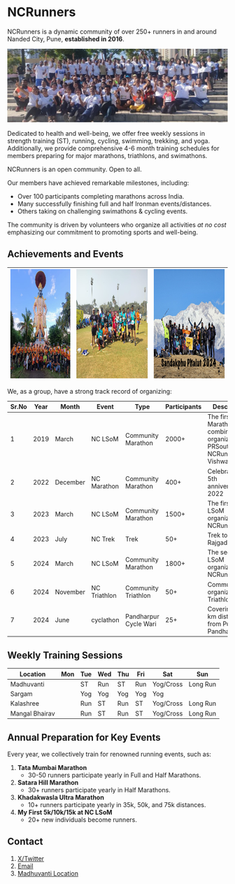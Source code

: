# NCRunners

NCRunners is a dynamic community of over 250+ runners in and around Nanded City, Pune, **established in 2016**.

![](/ncrunners_lsom.jpeg)

Dedicated to health and well-being, we offer free weekly sessions in strength training (ST), running, cycling, swimming, trekking, and yoga. Additionally, we provide comprehensive 4-6 month training schedules for members preparing for major marathons, triathlons, and swimathons.

NCRunners is an open community. Open to all.


Our members have achieved remarkable milestones, including:

- Over 100 participants completing marathons across India.
- Many successfully finishing full and half Ironman events/distances.
- Others taking on challenging swimathons & cycling events.

The community is driven by volunteers who organize all activities _at no cost_ emphasizing our commitment to promoting sports and well-being.

## Achievements and Events

| <a  href="ncrunners_wari.jpeg"><img src="/ncrunners_wari.jpeg" height="250px"></img></a> | <a  href="ncrunners_tmm25.jpeg"><img src="/ncrunners_tmm25.jpeg" height="250px"></img></a> | <a  href="ncrunners_trek.jpeg"><img src="/ncrunners_trek.jpeg" height="250px"></img></a> |
| --- | --- | --- |

We, as a group, have a strong track record of organizing:

| Sr.No | Year | Month | Event | Type | Participants | Description |
| --- | --- | --- | --- | --- | --- | --- |
| 1 | 2019 | March | NC LSoM | Community Marathon | 2000+ | The first NC Marathon combinedly organized by PRSouth, NCRunners & VishwaRunners |
| 2 | 2022 | December | NC Marathon | Community Marathon | 400+ | Celebrating our 5th anniversary in 2022 |
| 3 | 2023 | March | NC LSoM | Community Marathon | 1500+ | The first NC LSoM organized by NCRunners |
| 4 | 2023 | July | NC Trek | Trek  | 50+ | Trek to Rajgadh |
| 5 | 2024 | March | NC LSoM | Community Marathon | 1800+ | The second NC LSoM organized by NCRunners |
| 6 | 2024 | November | NC Triathlon | Community Triathlon | 50+ | Community organized NC Triathlon |
| 7 | 2024 | June | cyclathon | Pandharpur Cycle Wari | 25+ | Covering a 230 km distance from Pune to Pandharpur |

## Weekly Training Sessions

| Location | Mon | Tue | Wed | Thu | Fri | Sat | Sun |
| --- | --- | --- | --- | --- | --- | --- | --- |
| Madhuvanti |  | ST | Run | ST | Run | Yog/Cross | Long Run |
| Sargam |  | Yog | Yog | Yog | Yog | Yog | |
| Kalashree |  | Run | ST | Run | ST | Yog/Cross | Long Run |
| Mangal Bhairav |  | Run | ST | Run | ST | Yog/Cross | Long Run |

## Annual Preparation for Key Events

Every year, we collectively train for renowned running events, such as:

1. **Tata Mumbai Marathon**  
   - 30-50 runners participate yearly in Full and Half Marathons.
2. **Satara Hill Marathon**  
   - 30+ runners participate yearly in Half Marathons.
3. **Khadakwasla Ultra Marathon**  
   - 10+ runners participate yearly in 35k, 50k, and 75k distances.
4. **My First 5k/10k/15k at NC LSoM**
   - 20+ new individuals become runners.

## Contact
1. [X/Twitter](https://x.com/NCrunners_in)
2. [Email](ncrunners@proton.me)
3. [Madhuvanti Location](https://maps.app.goo.gl/cjj11w2eAfv5Nt4i8)
